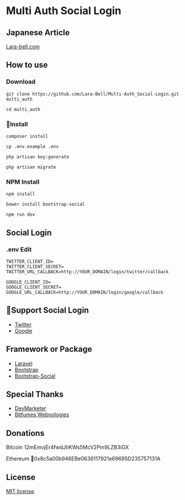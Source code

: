# Multi Auth Social Login

## Japanese Article

[Lara-bell.com](https://lara-bell.com/2017/11/multi-auth/)

## How to use

### Download

```
git clone https://github.com/Lara-Bell/Multi-Auth_Social-Login.git multi_auth

cd multi_auth
```


### Install

```
composer install

cp .env.example .env

php artisan key:generate

php artisan migrate
```

### NPM Install

```
npm install

bower install bootstrap-social

npm run dev
```

## Social Login

### .env Edit

```
TWITTER_CLIENT_ID=
TWITTER_CLIENT_SECRET=
TWITTER_URL_CALLBACK=http://YOUR_DOMAIN/login/twitter/callback

GOOGLE_CLIENT_ID=
GOOGLE_CLIENT_SECRET=
GOOGLE_URL_CALLBACK=http://YOUR_DOMAIN/login/google/callback
```


## Support Social Login

- [Twitter](https://apps.twitter.com)
- [Google](https://console.developers.google.com)

## Framework or Package

- [Laravel](https://laravel.com)
- [Bootstrap](https://getbootstrap.com/docs/3.3/)
- [Bootstrap-Social](https://lipis.github.io/bootstrap-social/)

## Special Thanks

- [DevMarketer](https://github.com/DevMarketer/multiauth_tutorial)
- [Bitfumes Webnologies](https://www.youtube.com/channel/UC_hG9fglfmShkwex1KVydHA)

## Donations

Bitcoin 12mEmvjEr4fwdJtiKWs5McV2Pm9LZB3iGX

Ethereum 0x8c5a00b946EBe0636117921e69695D235757131A

## License

[MIT license](http://opensource.org/licenses/MIT).
